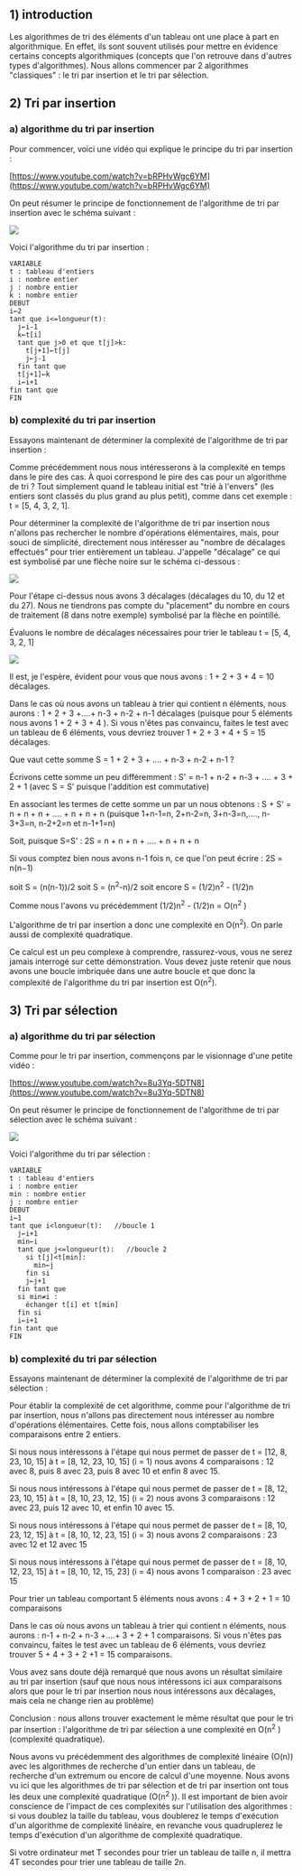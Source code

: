 ## 1) introduction

Les algorithmes de tri des éléments d'un tableau ont une place à part en algorithmique. En effet, ils sont souvent utilisés pour mettre en évidence certains concepts algorithmiques (concepts que l'on retrouve dans d'autres types d'algorithmes). Nous allons commencer par 2 algorithmes "classiques" : le tri par insertion et le tri par sélection.

## 2) Tri par insertion

### a)  algorithme du tri par insertion

Pour commencer, voici une vidéo qui explique le principe du tri par insertion :

[https://www.youtube.com/watch?v=bRPHvWgc6YM](https://www.youtube.com/watch?v=bRPHvWgc6YM)

On peut résumer le principe de fonctionnement de l'algorithme de tri par insertion avec le schéma suivant :

![](img/c11c_2.jpg)

Voici l'algorithme du tri par insertion :

```
VARIABLE
t : tableau d'entiers
i : nombre entier
j : nombre entier
k : nombre entier
DEBUT
i←2
tant que i<=longueur(t):  
  j←i-1
  k←t[i]
  tant que j>0 et que t[j]>k: 
    t[j+1]←t[j]
    j←j-1
  fin tant que
  t[j+1]←k
  i←i+1
fin tant que
FIN
```

### b) complexité du tri par insertion

Essayons maintenant de déterminer la complexité de l'algorithme de tri par insertion :

Comme précédemment nous nous intéresserons à la complexité en temps dans le pire des cas. À quoi correspond le pire des cas pour un algorithme de tri ? Tout simplement quand le tableau initial est "trié à l'envers" (les entiers sont classés du plus grand au plus petit), comme dans cet exemple : t = [5, 4, 3, 2, 1].

Pour déterminer la complexité de l'algorithme de tri par insertion nous n'allons pas rechercher le nombre d'opérations élémentaires, mais, pour souci de simplicité, directement nous intéresser au "nombre de décalages effectués" pour trier entièrement un tableau. J'appelle "décalage" ce qui est symbolisé par une flèche noire sur le schéma ci-dessous :

![](img/c11c_3.jpg)

Pour l'étape ci-dessus nous avons 3 décalages (décalages du 10, du 12 et du 27). Nous ne tiendrons pas compte du "placement" du nombre en cours de traitement (8 dans notre exemple) symbolisé par la flèche en pointillé.

Évaluons le nombre de décalages nécessaires pour trier le tableau t = [5, 4, 3, 2, 1]


![](img/c11c_4.jpg)

Il est, je l'espère, évident pour vous que nous avons : 1 + 2 + 3 + 4 = 10 décalages.

Dans le cas où nous avons un tableau à trier qui contient n éléments, nous aurons : 1 + 2 + 3 +....+ n-3 + n-2 + n-1 décalages (puisque pour 5 éléments nous avons 1 + 2 + 3 + 4 ). Si vous n'êtes pas convaincu, faites le test avec un tableau de 6 éléments, vous devriez trouver 1 + 2 + 3 + 4 + 5 = 15 décalages.

Que vaut cette somme S = 1 + 2 + 3 + .... + n-3 + n-2 + n-1 ?

Écrivons cette somme un peu différemment : S' = n-1 + n-2 + n-3 + .... + 3 + 2 + 1 (avec S = S' puisque l'addition est commutative)

En associant les termes de cette somme un par un nous obtenons : S + S' = n + n + n + .... + n + n + n (puisque 1+n-1=n, 2+n-2=n, 3+n-3=n,...., n-3+3=n, n-2+2=n et n-1+1=n)

Soit, puisque S=S' : 2S = n + n + n + .... + n + n + n

Si vous comptez bien nous avons n-1 fois n, ce que l'on peut écrire : 2S = n(n−1)

soit S = (n(n-1))/2 soit S = (n<sup>2</sup>-n)/2 soit encore S = (1/2)n<sup>2</sup>  -  (1/2)n

Comme nous l'avons vu précédemment (1/2)n<sup>2</sup>  -  (1/2)n = O(n<sup>2</sup> )

L'algorithme de tri par insertion a donc une complexité en O(n<sup>2</sup>). On parle aussi de complexité quadratique.

Ce calcul est un peu complexe à comprendre, rassurez-vous, vous ne serez jamais interrogé sur cette démonstration. Vous devez juste retenir que nous avons une boucle imbriquée dans une autre boucle et que donc la complexité de l'algorithme du tri par insertion est O(n<sup>2</sup>).

## 3) Tri par sélection

### a) algorithme du tri par sélection

Comme pour le tri par insertion, commençons par le visionnage d'une petite vidéo :

[https://www.youtube.com/watch?v=8u3Yq-5DTN8](https://www.youtube.com/watch?v=8u3Yq-5DTN8)

On peut résumer le principe de fonctionnement de l'algorithme de tri par sélection avec le schéma suivant :


![](img/c11c_6.jpg)

Voici l'algorithme du tri par sélection :

```
VARIABLE
t : tableau d'entiers
i : nombre entier
min : nombre entier
j : nombre entier
DEBUT
i←1
tant que i<longueur(t):   //boucle 1
  j←i+1
  min←i
  tant que j<=longueur(t):   //boucle 2
    si t[j]<t[min]:
      min←j
    fin si
    j←j+1
  fin tant que
  si min≠i :
    échanger t[i] et t[min]
  fin si
  i←i+1
fin tant que
FIN
```

### b)  complexité du tri par sélection

Essayons maintenant de déterminer la complexité de l'algorithme de tri par sélection :

Pour établir la complexité de cet algorithme, comme pour l'algorithme de tri par insertion, nous n'allons pas directement nous intéresser au nombre d'opérations élémentaires. Cette fois, nous allons comptabiliser les comparaisons entre 2 entiers.

Si nous nous intéressons à l'étape qui nous permet de passer de t = [12, 8, 23, 10, 15] à t = [8, 12, 23, 10, 15] (i = 1) nous avons 4 comparaisons : 12 avec 8, puis 8 avec 23, puis 8 avec 10 et enfin 8 avec 15.

Si nous nous intéressons à l'étape qui nous permet de passer de t = [8, 12, 23, 10, 15] à t = [8, 10, 23, 12, 15] (i = 2) nous avons 3 comparaisons : 12 avec 23, puis 12 avec 10, et enfin 10 avec 15.

Si nous nous intéressons à l'étape qui nous permet de passer de t = [8, 10, 23, 12, 15] à t = [8, 10, 12, 23, 15] (i = 3) nous avons 2 comparaisons : 23 avec 12 et 12 avec 15

Si nous nous intéressons à l'étape qui nous permet de passer de t = [8, 10, 12, 23, 15] à t = [8, 10, 12, 15, 23] (i = 4) nous avons 1 comparaison : 23 avec 15

Pour trier un tableau comportant 5 éléments nous avons : 4 + 3 + 2 + 1 = 10 comparaisons

Dans le cas où nous avons un tableau à trier qui contient n éléments, nous aurons : n-1 + n-2 + n-3 +....+ 3 + 2 + 1 comparaisons. Si vous n'êtes pas convaincu, faites le test avec un tableau de 6 éléments, vous devriez trouver 5 + 4 + 3 + 2 +1 = 15 comparaisons.

Vous avez sans doute déjà remarqué que nous avons un résultat similaire au tri par insertion (sauf que nous nous intéressons ici aux comparaisons alors que pour le tri par insertion nous nous intéressons aux décalages, mais cela ne change rien au problème)

Conclusion : nous allons trouver exactement le même résultat que pour le tri par insertion : l'algorithme de tri par sélection a une complexité en O(n<sup>2</sup> ) (complexité quadratique).

Nous avons vu précédemment des algorithmes de complexité linéaire (O(n)) avec les algorithmes de recherche d'un entier dans un tableau, de recherche d'un extremum ou encore de calcul d'une moyenne. Nous avons vu ici que les algorithmes de tri par sélection et de tri par insertion ont tous les deux une complexité quadratique (O(n<sup>2</sup> )). Il est important de bien avoir conscience de l'impact de ces complexités sur l'utilisation des algorithmes : si vous doublez la taille du tableau, vous doublerez le temps d'exécution d'un algorithme de complexité linéaire, en revanche vous quadruplerez le temps d'exécution d'un algorithme de complexité quadratique.

Si votre ordinateur met T secondes pour trier un tableau de taille n, il mettra  4T secondes pour trier une tableau  de taille 2n.


